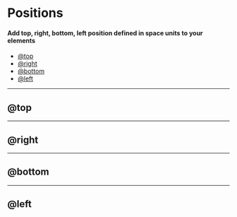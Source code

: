 # Positions
#### Add top, right, bottom, left position defined in space units to your elements
- [@top](#top)
- [@right](#right)
- [@bottom](#bottom)
- [@left](#left)
---
## @top
---
## @right
---
## @bottom
---
## @left